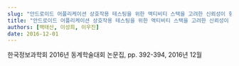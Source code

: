 ```yaml
---
slug: "안드로이드 어플리케이션 상호작용 테스팅을 위한 액티비티 스택을 고려한 신뢰성이 향상된 테스트 시나리오 설계 기법"
title: "안드로이드 어플리케이션 상호작용 테스팅을 위한 액티비티 스택을 고려한 신뢰성이 향상된 테스트 시나리오 설계 기법"
authors: [백태산, 이성희, 이우진]
date: 2016-12-01
---
```


한국정보과학회 2016년 동계학술대회 논문집, pp. 392-394, 2016년 12월

